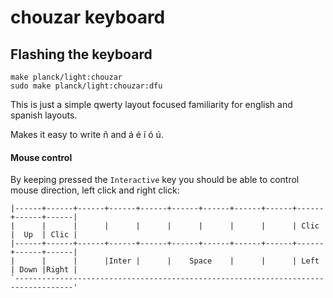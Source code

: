 # chouzar keyboard

## Flashing the keyboard

```
make planck/light:chouzar
sudo make planck/light:chouzar:dfu
```


This is just a simple qwerty layout focused familiarity for english and spanish layouts.

Makes it easy to write ñ and á é í ó ú. 

#### Mouse control

By keeping pressed the `Interactive` key you should be able to control mouse direction, left click and right click:

```
|------+------+------+------+------+------+------+------+------+------+------+------|
|      |      |      |      |      |      |      |      |      | Clic |  Up  | Clic |
|------+------+------+------+------+------+------+------+------+------+------+------|
|      |      |      |Inter |      |    Space    |      |      | Left | Down |Right |
`-----------------------------------------------------------------------------------'
```
 